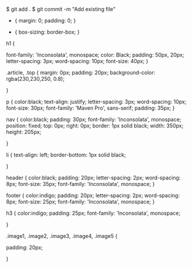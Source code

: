 $ git add .
$ git commit -m "Add existing file"

* {
  margin: 0;
  padding: 0;
}

* {
  box-sizing: border-box;
}


 h1 {
     
  font-family: 'Inconsolata', monospace;
  color: Black;
  padding: 50px, 20px;
  letter-spacing: 3px;
  word-spacing: 10px;
  font-size: 40px;
}



.article, .top {
  margin: 0px;
  padding: 20px;
  background-color: rgba(230,230,250, 0.8);
  
}

p {
  color:black;
  text-align: justify;
  letter-spacing: 3px;
  word-spacing: 10px;
  font-size: 30px;
  font-family: 'Maven Pro', sans-serif;
  padding: 35px;
}
    
nav {
  color:black;
  padding: 30px;
  font-family: 'Inconsolata', monospace;
  position: fixed;
  top: 0px;
  right: 0px;
  border: 1px solid black;
  width: 350px;
  height: 205px;
    
}

li {
  text-align: left;
  border-bottom: 1px solid black;
  
}  

header {
  color:black;
  padding: 20px;
  letter-spacing: 2px;
  word-spacing: 8px;
  font-size: 35px;
  font-family: 'Inconsolata', monospace;
}

footer {
  color:indigo;
  padding: 20px;
  letter-spacing: 2px;
  word-spacing: 8px;
  font-size: 25px;
  font-family: 'Inconsolata', monospace;
}

h3 {
  color:indigo;
  padding: 25px;
  font-family: 'Inconsolata', monospace;
  
}

.image1, .image2, .image3, .image4, .image5 {
  
  padding: 20px;
 
}







